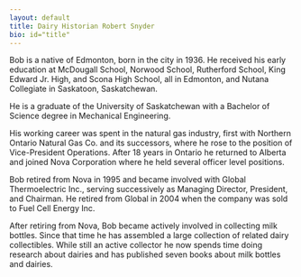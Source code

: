 ```yaml
---
layout: default
title: Dairy Historian Robert Snyder
bio: id="title"
---
```


Bob is a native of Edmonton, born in the city in 1936. He received his early education at McDougall School, Norwood School, Rutherford School, King Edward Jr. High, and Scona High School, all in Edmonton, and Nutana Collegiate in Saskatoon, Saskatchewan.

He is a graduate of the University of Saskatchewan with a Bachelor of Science degree in Mechanical Engineering. 

His working career was spent in the natural gas industry, first with Northern Ontario Natural Gas Co. and its successors, where he rose to the position of Vice-President Operations. After 18 years in Ontario he returned to Alberta and joined Nova Corporation where he held several officer level positions. 

Bob retired from Nova in 1995 and became involved with Global Thermoelectric Inc., serving successively as Managing Director, President, and Chairman. He retired from Global in 2004 when the company was sold to Fuel Cell Energy Inc. 

After retiring from Nova, Bob became actively involved in collecting milk bottles. Since that time he has assembled a large collection of related dairy collectibles. While still an active collector he now spends time doing research about dairies and has published seven books about milk bottles and dairies.
